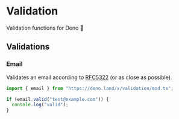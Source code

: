 # Validation

Validation functions for Deno 🦕

## Validations

### Email

Validates an email according to
[RFC5322](https://tools.ietf.org/html/rfc5322#section-3.4) (or as close as
possible).

```ts
import { email } from "https://deno.land/x/validation/mod.ts";

if (email.valid("test@example.com")) {
  console.log("valid");
}
```
